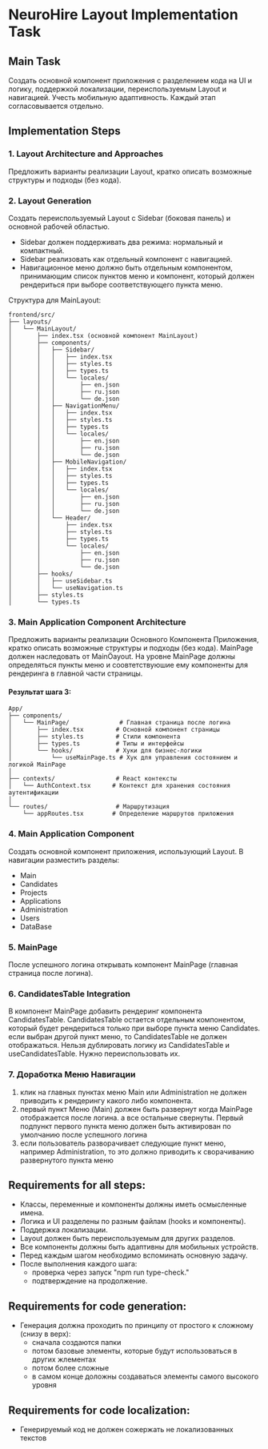 # NeuroHire Layout Implementation Task

## Main Task
Создать основной компонент приложения с разделением кода на UI и логику, поддержкой локализации, переиспользуемым Layout и навигацией. Учесть мобильную адаптивность. Каждый этап согласовывается отдельно.

## Implementation Steps

### 1. Layout Architecture and Approaches
Предложить варианты реализации Layout, кратко описать возможные структуры и подходы (без кода).

### 2. Layout Generation
Создать переиспользуемый Layout с Sidebar (боковая панель) и основной рабочей областью.
- Sidebar должен поддерживать два режима: нормальный и компактный.
- Sidebar реализовать как отдельный компонент с навигацией.
- Навигационное меню должно быть отдельным компонентом, принимающим список пунктов меню и компонент, который должен рендериться при выборе соответствующего пункта меню.

Структура для MainLayout:
```
frontend/src/
├── layouts/
│   └── MainLayout/
│       ├── index.tsx (основной компонент MainLayout)
│       ├── components/
│       │   ├── Sidebar/
│       │   │   ├── index.tsx
│       │   │   ├── styles.ts
│       │   │   ├── types.ts
│       │   │   └── locales/
│       │   │       ├── en.json
│       │   │       ├── ru.json
│       │   │       └── de.json
│       │   ├── NavigationMenu/
│       │   │   ├── index.tsx
│       │   │   ├── styles.ts
│       │   │   ├── types.ts
│       │   │   └── locales/
│       │   │       ├── en.json
│       │   │       ├── ru.json
│       │   │       └── de.json
│       │   ├── MobileNavigation/
│       │   │   ├── index.tsx
│       │   │   ├── styles.ts
│       │   │   ├── types.ts
│       │   │   └── locales/
│       │   │       ├── en.json
│       │   │       ├── ru.json
│       │   │       └── de.json
│       │   └── Header/
│       │       ├── index.tsx
│       │       ├── styles.ts
│       │       ├── types.ts
│       │       └── locales/
│       │           ├── en.json
│       │           ├── ru.json
│       │           └── de.json
│       ├── hooks/
│       │   ├── useSidebar.ts
│       │   └── useNavigation.ts
│       ├── styles.ts
│       └── types.ts
```

### 3. Main Application Component Architecture
Предложить варианты реализации Основного Компонента Приложения, кратко описать возможные структуры и подходы (без кода). MainPage должен наследовать от MainÖayout. На уровне MainPage должны определяться пункты меню и соовтетствуюшие ему компоненты для рендеринга в главной части страницы.

#### Результат шага 3:
```
App/
├── components/
│   └── MainPage/              # Главная страница после логина
│       ├── index.tsx         # Основной компонент страницы
│       ├── styles.ts         # Стили компонента
│       ├── types.ts          # Типы и интерфейсы
│       └── hooks/            # Хуки для бизнес-логики
│           └── useMainPage.ts # Хук для управления состоянием и логикой MainPage
│
├── contexts/                 # React контексты
│   └── AuthContext.tsx      # Контекст для хранения состояния аутентификации
│
└── routes/                   # Маршрутизация
    └── appRoutes.tsx        # Определение маршрутов приложения
```

### 4. Main Application Component
Создать основной компонент приложения, использующий Layout.
В навигации разместить разделы:
- Main
- Candidates
- Projects
- Applications
- Administration
- Users
- DataBase

### 5. MainPage
После успешного логина открывать компонент MainPage (главная страница после логина).

### 6. CandidatesTable Integration
В компонент MainPage добавить рендеринг компонента CandidatesTable. CandidatesTable остается отдельным компонентом, который будет рендериться только при выборе пункта меню Candidates. если выбран другой пункт меню, то CandidatesTable не должен отображаться. Нельзя дублировать логику из CandidatesTable и useCandidatesTable. Нужно переиспользовать их.

### 7. Доработка Меню Навигации
1. клик на главных пунктах меню Main или Administration не должен приводить к рендерингу какого либо компонента.
2. первый пункт Меню (Main) должен быть развернут когда MainPage отображается после логина. а все остальные свернуты. Первый подпункт первого пункта меню должен быть активирован по умолчанию после успешного логина
3. если пользователь разворачивает следующие пункт меню, например Administration, то это должно приводить к сворачиванию развернутого пункта меню

## Requirements for all steps:
- Классы, переменные и компоненты должны иметь осмысленные имена.
- Логика и UI разделены по разным файлам (hooks и компоненты).
- Поддержка локализации.
- Layout должен быть переиспользуемым для других разделов.
- Все компоненты должны быть адаптивны для мобильных устройств.
- Перед каждым шагом необходимо вспоминать основную задачу.
- После выполнения каждого шага:
  - проверка через запуск "npm run type-check."
  - подтверждение на продолжение. 

## Requirements for code generation:
- Генерация должна проходить по принципу  от простого к сложному (снизу в верх): 
  - сначала создаются папки
  - потом базовые элементы, которые будут использоваться в других жлементах
  - потом более сложные 
  - в самом конце доложны создаваться элементы самого высокого уровня

## Requirements for code localization:
- Генерируемый код не должен сожержать не локализованных текстов